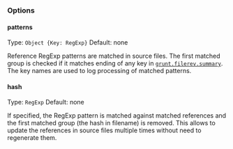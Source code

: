 
### Options

#### patterns
Type: `Object {Key: RegExp}`
Default: none

Reference RegExp patterns are matched in source files. The first matched group is checked if it matches ending of any key in [`grunt.filerev.summary`](https://github.com/yeoman/grunt-filerev#summary). The key names are used to log processing of matched patterns.

#### hash
Type: `RegExp`
Default: none

If specified, the RegExp pattern is matched against matched references and the first matched group (the hash in filename) is removed. This allows to update the references in source files multiple times without need to regenerate them.
